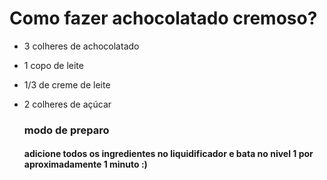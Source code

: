 # Como fazer achocolatado cremoso? 

- 3 colheres de achocolatado 

- 1 copo de leite

- 1/3 de creme de leite 

- 2 colheres de açúcar

  

  ### modo de preparo 

  #### adicione todos os ingredientes no liquidificador e bata no nivel 1 por aproximadamente 1 minuto :) 

   

